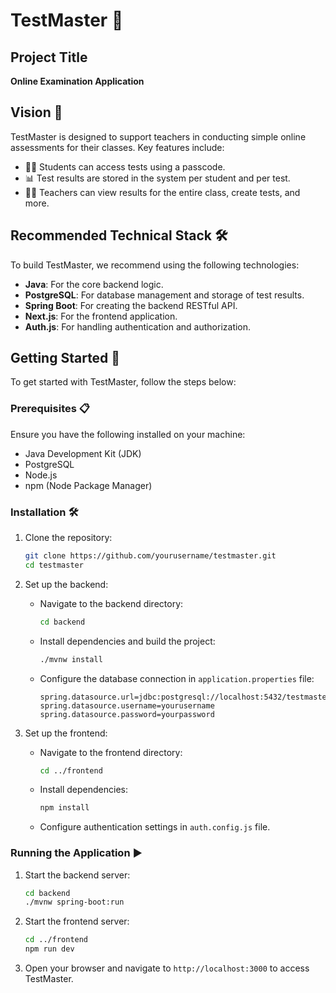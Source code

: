 # TestMaster 📝

## Project Title
**Online Examination Application**

## Vision 🌟
TestMaster is designed to support teachers in conducting simple online assessments for their classes. Key features include:

- 🧑‍🎓 Students can access tests using a passcode.
- 📊 Test results are stored in the system per student and per test.
- 🧑‍🏫 Teachers can view results for the entire class, create tests, and more.

## Recommended Technical Stack 🛠️
To build TestMaster, we recommend using the following technologies:

- **Java**: For the core backend logic.
- **PostgreSQL**: For database management and storage of test results.
- **Spring Boot**: For creating the backend RESTful API.
- **Next.js**: For the frontend application.
- **Auth.js**: For handling authentication and authorization.

## Getting Started 🚀
To get started with TestMaster, follow the steps below:

### Prerequisites 📋
Ensure you have the following installed on your machine:
- Java Development Kit (JDK)
- PostgreSQL
- Node.js
- npm (Node Package Manager)

### Installation 🛠️
1. Clone the repository:
   ```bash
   git clone https://github.com/yourusername/testmaster.git
   cd testmaster
   ```

2. Set up the backend:
   - Navigate to the backend directory:
     ```bash
     cd backend
     ```
   - Install dependencies and build the project:
     ```bash
     ./mvnw install
     ```
   - Configure the database connection in `application.properties` file:
     ```properties
     spring.datasource.url=jdbc:postgresql://localhost:5432/testmaster
     spring.datasource.username=yourusername
     spring.datasource.password=yourpassword
     ```

3. Set up the frontend:
   - Navigate to the frontend directory:
     ```bash
     cd ../frontend
     ```
   - Install dependencies:
     ```bash
     npm install
     ```
   - Configure authentication settings in `auth.config.js` file.

### Running the Application ▶️
1. Start the backend server:
   ```bash
   cd backend
   ./mvnw spring-boot:run
   ```

2. Start the frontend server:
   ```bash
   cd ../frontend
   npm run dev
   ```

3. Open your browser and navigate to `http://localhost:3000` to access TestMaster.
